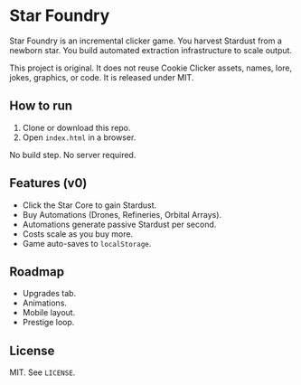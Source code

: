 # Star Foundry  
  
Star Foundry is an incremental clicker game. You harvest Stardust from a newborn star. You build automated extraction infrastructure to scale output.  
  
This project is original. It does not reuse Cookie Clicker assets, names, lore, jokes, graphics, or code. It is released under MIT.  
  
## How to run  
1. Clone or download this repo.  
2. Open `index.html` in a browser.  
  
No build step. No server required.  
  
## Features (v0)  
- Click the Star Core to gain Stardust.  
- Buy Automations (Drones, Refineries, Orbital Arrays).  
- Automations generate passive Stardust per second.  
- Costs scale as you buy more.  
- Game auto-saves to `localStorage`.  
  
## Roadmap  
- Upgrades tab.  
- Animations.  
- Mobile layout.  
- Prestige loop.  
  
## License  
MIT. See `LICENSE`.

